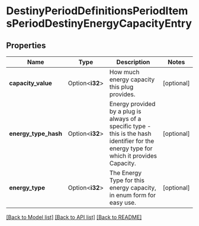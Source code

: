 # DestinyPeriodDefinitionsPeriodItemsPeriodDestinyEnergyCapacityEntry

## Properties

Name | Type | Description | Notes
------------ | ------------- | ------------- | -------------
**capacity_value** | Option<**i32**> | How much energy capacity this plug provides. | [optional]
**energy_type_hash** | Option<**i32**> | Energy provided by a plug is always of a specific type - this is the hash identifier for the energy type for which it provides Capacity. | [optional]
**energy_type** | Option<**i32**> | The Energy Type for this energy capacity, in enum form for easy use. | [optional]

[[Back to Model list]](../README.md#documentation-for-models) [[Back to API list]](../README.md#documentation-for-api-endpoints) [[Back to README]](../README.md)


